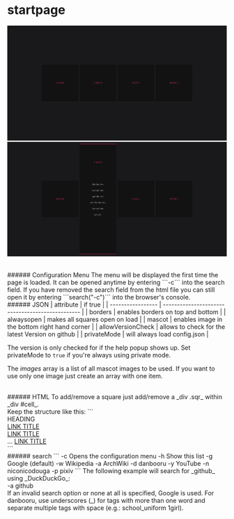 startpage
====

![example screenshot](/images/screenshots/2015-12-26-closed.png?raw=true)
![example screenshot open](/images/screenshots/2015-12-26-open.png?raw=true)


<br>
###### Configuration Menu
The menu will be displayed the first time the page is loaded. It can be opened anytime by entering ```-c``` into the search field.
If you have removed the search field from the html file you can still open it by entering ```search("-c")``` into the browser's console.

<br>
###### JSON
| attribute         | if true                                          |
| ----------------- | ------------------------------------------------ |
| borders           | enables borders on top and bottom                |
| alwaysopen        | makes all squares open on load                   |
| mascot            | enables image in the bottom right hand corner    |
| allowVersionCheck | allows to check for the latest Version on github |
| privateMode       | will always load config.json                     |

The version is only checked for if the help popup shows up.
Set privateMode to ```true``` if you're always using private mode.

The _images_ array is a list of all mascot images to be used. If you want to use only one image just create an array with one item.

<br>
###### HTML
To add/remove a square just add/remove a _div .sqr_ within _div #cell_.<br>
Keep the structure like this:
```
<div class="sqr">
    <span>HEADING</span>
    <div class="content">
        <a href="URL">LINK TITLE</a><br>
        <a href="URL">LINK TITLE</a><br>
        ...
        <a href="URL">LINK TITLE</a>
    </div>
</div>
```

<br>
###### search
```
-c      Opens the configuration menu
-h      Show this list
-g      Google (default)
-w      Wikipedia
-a      ArchWiki
-d      danbooru
-y      YouTube
-n      niconicodouga
-p      pixiv
```
The following example will search for _github_ using _DuckDuckGo_:<br>
-a github<br>
If an invalid search option or none at all is specified, Google is used.
For danbooru, use underscores (_) for tags with more than one word and separate multiple tags with space (e.g.: school_uniform 1girl).
